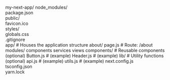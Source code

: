 my-next-app/
  node_modules/   
  package.json    
  public/         
    favicon.ico    
  styles/          
    globals.css    
  .gitignore        
  app/               # Houses the application structure
    about/
      page.js        # Route: /about
   modules/
    components
    services
    views
  components/        # Reusable components (optional)
    Button.js        # (example)
    Header.js        # (example)
  lib/               # Utility functions (optional)
    api.js           # (example)
    utils.js         # (example)
  next.config.js   
  tsconfig.json    
  yarn.lock        
